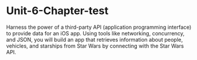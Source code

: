 # Unit-6-Chapter-test
Harness the power of a third-party API (application programming interface) to provide data for an iOS app. 
Using tools like networking, concurrency, and JSON, you will build an app that retrieves information 
about people, vehicles, and starships from Star Wars by connecting with the Star Wars API.
